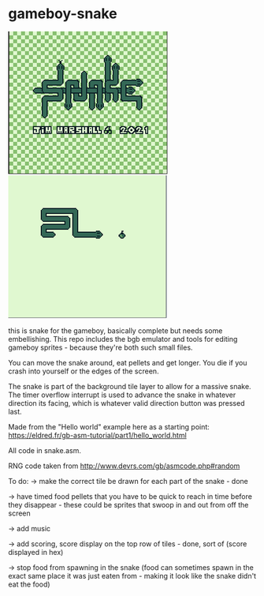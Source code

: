 # gameboy-snake
![alt text](https://github.com/JimMarshall35/gameboy-snake/blob/main/titlescreen.png?raw=true)
![alt text](https://github.com/JimMarshall35/gameboy-snake/blob/main/screenshot.png?raw=true)






this is snake for the gameboy, basically complete but needs some embellishing. This repo includes the bgb emulator and tools for editing gameboy sprites - because they're both such small files.

You can move the snake around, eat pellets and get longer. You die if you crash into yourself or the edges of the screen.

The snake is part of the background tile layer to allow for a massive snake. The timer overflow interrupt is used to advance the snake in whatever direction its facing, which is whatever valid direction button was pressed last.

Made from the "Hello world" example here as a starting point: https://eldred.fr/gb-asm-tutorial/part1/hello_world.html

All code in snake.asm. 

RNG code taken from http://www.devrs.com/gb/asmcode.php#random

To do:
-> make the correct tile be drawn for each part of the snake - done

-> have timed food pellets that you have to be quick to reach in time before they disappear - these could be sprites that swoop in and out from off the screen

-> add music

-> add scoring, score display on the top row of tiles - done, sort of (score displayed in hex)

-> stop food from spawning in the snake (food can sometimes spawn in the exact same place it was just eaten from - making it look like the snake didn't eat the food)
